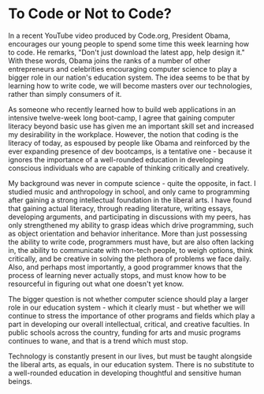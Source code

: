# To Code or Not to Code?


In a recent YouTube video produced by Code.org, President Obama, encourages our young people to spend some time this week learning how to code.  He remarks, "Don't just download the latest app, help design it."  With these words, Obama joins the ranks of a number of other entrepreneurs and celebrities encouraging computer science to play a bigger role in our nation's education system.  The idea seems to be that by learning how to write code, we will become masters over our technologies, rather than simply consumers of it.

As someone who recently learned how to build web applications in an intensive twelve-week long boot-camp, I agree that gaining computer literacy beyond basic use has given me an important skill set and increased my desirability in the workplace.  However, the notion that coding is the literacy of today, as espoused by people like Obama and reinforced by the ever expanding presence of dev bootcamps, is a tentative one - because it ignores the importance of a well-rounded education in developing conscious individuals who are capable of thinking critically and creatively.

My background was never in compute science - quite the opposite, in fact.  I studied music and anthropology in school, and only came to programming after gaining a strong intellectual foundation in the liberal arts.  I have found that gaining actual literacy, through reading literature, writing essays, developing arguments, and participating in discussions with my peers, has only strengthened my ability to grasp ideas which drive programming, such as object orientation and behavior inheritance.  More than just possessing the ability to write code, programmers must have, but are also often lacking in,  the ability to communicate with non-tech people, to weigh options, think critically, and be creative in solving the plethora of problems we face daily. Also, and perhaps most importantly, a good programmer knows that the process of learning never actually stops, and must know how to be resourceful in figuring out what one doesn't yet know.

The bigger question is not whether computer science should play a larger role in our education system - which it clearly must - but whether we will continue to stress the importance of other programs and fields which play a part in developing our overall intellectual, critical, and creative faculties.  In public schools across the country, funding for arts and music programs continues to wane, and that is a trend which must stop.

Technology is constantly present in our lives, but must be taught alongside the liberal arts, as equals, in our education system. There is no substitute to a well-rounded education in developing thoughtful and sensitive human beings.
 